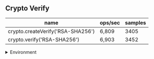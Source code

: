 ## Crypto Verify

|name|ops/sec|samples|
|-|-|-|
|crypto.createVerify('RSA-SHA256')|6,809|3405|
|crypto.verify('RSA-SHA256')|6,903|3452|


<details>
<summary>Environment</summary>

* __Machine:__ linux x64 | 4 vCPUs | 7.6GB Mem
* __Run:__ Mon Sep 30 2024 21:07:09 GMT+0000 (Coordinated Universal Time)
</details>

<!--
{"environment":{"platform":"linux","arch":"x64","cpus":4,"totalMemory":7.597888946533203},"benchmarks":[{"name":"crypto.createVerify('RSA-SHA256')","opsSec":6809.110757371531,"samples":3405},{"name":"crypto.verify('RSA-SHA256')","opsSec":6903.754240156559,"samples":3452}]}-->
